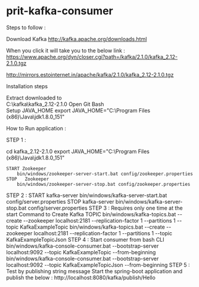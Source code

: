 # prit-kafka-consumer
Steps to follow : 

Download Kafka
http://kafka.apache.org/downloads.html

When you click it will take you to the below link :
https://www.apache.org/dyn/closer.cgi?path=/kafka/2.1.0/kafka_2.12-2.1.0.tgz

http://mirrors.estointernet.in/apache/kafka/2.1.0/kafka_2.12-2.1.0.tgz

Installation steps

Extract downloaded to 	
	C:\kafka\kafka_2.12-2.1.0
Open Git Bash	
Setup JAVA_HOME	
	export JAVA_HOME="C:\Program Files (x86)\Java\jdk1.8.0_151"


How to Run application : 

STEP 1 : 

cd kafka_2.12-2.1.0
export JAVA_HOME="C:\Program Files (x86)\Java\jdk1.8.0_151"

	START Zookeeper
		bin/windows/zookeeper-server-start.bat config/zookeeper.properties
	STOP   Zookeeper
		bin/windows/zookeeper-server-stop.bat config/zookeeper.properties
STEP 2 : 
	START kafka-server
		bin/windows/kafka-server-start.bat config/server.properties
	STOP   kafka-server
		bin/windows/kafka-server-stop.bat config/server.properties
STEP 3 : Requires only one time at the start
	Command to Create Kafka TOPIC
		bin/windows/kafka-topics.bat --create --zookeeper localhost:2181 --replication-factor 1 --partitions 1 --topic KafkaExampleTopic
		bin/windows/kafka-topics.bat --create --zookeeper localhost:2181 --replication-factor 1 --partitions 1 --topic KafkaExampleTopicJson
STEP 4 : 
	Start consumer from bash CLI
		bin/windows/kafka-console-consumer.bat --bootstrap-server localhost:9092 --topic KafkaExampleTopic --from-beginning
		bin/windows/kafka-console-consumer.bat --bootstrap-server localhost:9092 --topic KafkaExampleTopicJson --from-beginning
STEP 5 :
	Test by publishing string message 
	Start the spring-boot application and publish the below :
	http://localhost:8080/kafka/publish/Hello